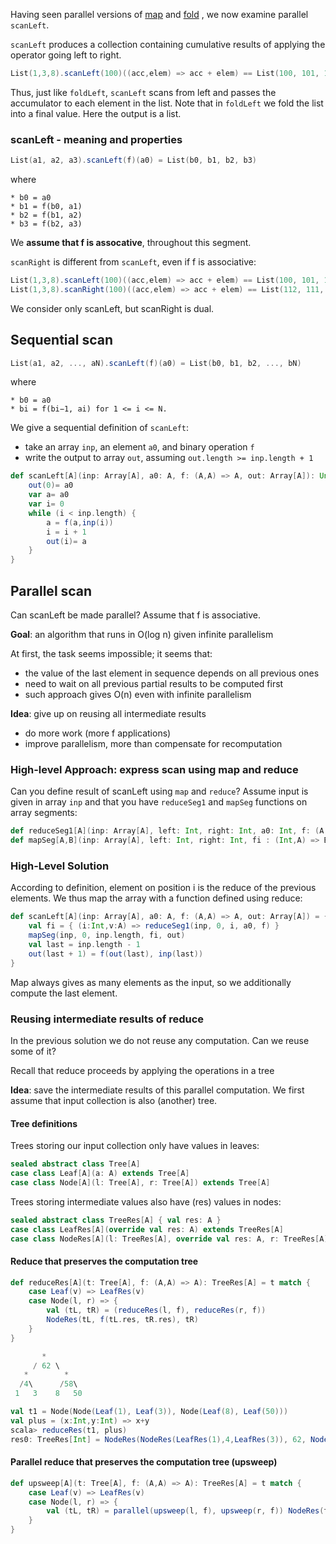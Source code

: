 Having seen parallel versions of [map](https://github.com/rohitvg/scala-parallel-programming-3/wiki/Parallel-map()#parallel-map-of-an-array-producing-an-array) and [fold](https://github.com/rohitvg/scala-parallel-programming-3/wiki/Parallel-fold()#parallel-reduce-of-a-tree) , we now examine parallel `scanLeft`.

`scanLeft` produces a collection containing cumulative results of applying the operator going left to right.

```scala
List(1,3,8).scanLeft(100)((acc,elem) => acc + elem) == List(100, 101, 104, 112)
```
Thus, just like `foldLeft`, `scanLeft` scans from left and passes the accumulator to each element in the list. Note that in `foldLeft` we fold the list into a final value. Here the output is a list.

### scanLeft - meaning and properties
```scala
List(a1, a2, a3).scanLeft(f)(a0) = List(b0, b1, b2, b3)
```
where
```
* b0 = a0
* b1 = f(b0, a1)
* b2 = f(b1, a2)
* b3 = f(b2, a3)
```

We **assume that f is assocative**, throughout this segment. 

`scanRight` is different from `scanLeft`, even if f is associative:
```scala
List(1,3,8).scanLeft(100)((acc,elem) => acc + elem) == List(100, 101, 104, 112)
List(1,3,8).scanRight(100)((acc,elem) => acc + elem) == List(112, 111, 108, 100)
```
We consider only scanLeft, but scanRight is dual.

## Sequential scan
```scala
List(a1, a2, ..., aN).scanLeft(f)(a0) = List(b0, b1, b2, ..., bN)
```
where 
```
* b0 = a0 
* bi = f(bi−1, ai) for 1 <= i <= N.
```
We give a sequential definition of `scanLeft`:

* take an array `inp`, an element `a0`, and binary operation `f`
* write the output to array `out`, assuming `out.length >= inp.length + 1`

```scala
def scanLeft[A](inp: Array[A], a0: A, f: (A,A) => A, out: Array[A]): Unit = {
    out(0)= a0
    var a= a0
    var i= 0
    while (i < inp.length) {
        a = f(a,inp(i))
        i = i + 1
        out(i)= a
    }
}
```

## Parallel scan

Can scanLeft be made parallel? Assume that f is associative.

**Goal**: an algorithm that runs in O(log n) given infinite parallelism

At first, the task seems impossible; it seems that:
* the value of the last element in sequence depends on all previous ones
* need to wait on all previous partial results to be computed first
* such approach gives O(n) even with infinite parallelism

**Idea**: give up on reusing all intermediate results

* do more work (more f applications)
* improve parallelism, more than compensate for recomputation

### High-level Approach: express scan using map and reduce

Can you define result of scanLeft using `map` and `reduce`? Assume input is given in array `inp` and that you have `reduceSeg1` and `mapSeg` functions on array segments:

```scala
def reduceSeg1[A](inp: Array[A], left: Int, right: Int, a0: Int, f: (A,A) => A): A
def mapSeg[A,B](inp: Array[A], left: Int, right: Int, fi : (Int,A) => B, out: Array[B]): Unit
```

### High-Level Solution

According to definition, element on position i is the reduce of the previous elements.
We thus map the array with a function defined using reduce:
```scala
def scanLeft[A](inp: Array[A], a0: A, f: (A,A) => A, out: Array[A]) = {
    val fi = { (i:Int,v:A) => reduceSeg1(inp, 0, i, a0, f) }
    mapSeg(inp, 0, inp.length, fi, out)
    val last = inp.length - 1
    out(last + 1) = f(out(last), inp(last))
}
```
Map always gives as many elements as the input, so we additionally compute the last element.

### Reusing intermediate results of reduce

In the previous solution we do not reuse any computation. Can we reuse some of it?

Recall that reduce proceeds by applying the operations in a tree

**Idea**: save the intermediate results of this parallel computation. We first assume that input collection is also (another) tree.

#### Tree definitions
Trees storing our input collection only have values in leaves:

```scala
sealed abstract class Tree[A]
case class Leaf[A](a: A) extends Tree[A]
case class Node[A](l: Tree[A], r: Tree[A]) extends Tree[A]
```
Trees storing intermediate values also have (res) values in nodes:
```scala
sealed abstract class TreeRes[A] { val res: A }
case class LeafRes[A](override val res: A) extends TreeRes[A]
case class NodeRes[A](l: TreeRes[A], override val res: A, r: TreeRes[A]) extends TreeRes[A]
```

#### Reduce that preserves the computation tree

```scala
def reduceRes[A](t: Tree[A], f: (A,A) => A): TreeRes[A] = t match {
    case Leaf(v) => LeafRes(v)
    case Node(l, r) => {
        val (tL, tR) = (reduceRes(l, f), reduceRes(r, f))
        NodeRes(tL, f(tL.res, tR.res), tR)
    }
}

       *
     / 62 \
   *        *
  /4\      /58\    
 1   3    8   50

val t1 = Node(Node(Leaf(1), Leaf(3)), Node(Leaf(8), Leaf(50)))
val plus = (x:Int,y:Int) => x+y
scala> reduceRes(t1, plus)
res0: TreeRes[Int] = NodeRes(NodeRes(LeafRes(1),4,LeafRes(3)), 62, NodeRes(LeafRes(8),58,LeafRes(50)))
```

#### Parallel reduce that preserves the computation tree (upsweep)

```scala
def upsweep[A](t: Tree[A], f: (A,A) => A): TreeRes[A] = t match {
    case Leaf(v) => LeafRes(v)
    case Node(l, r) => {
        val (tL, tR) = parallel(upsweep(l, f), upsweep(r, f)) NodeRes(tL, f(tL.res, tR.res), tR)
    }
}
```